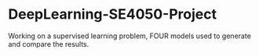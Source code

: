 # DeepLearning-SE4050-Project
Working on a supervised learning problem, FOUR models used to generate and compare the results. 
